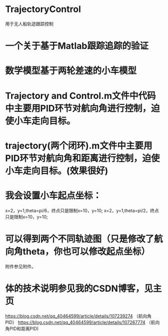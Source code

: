 # TrajectoryControl
用于无人船轨迹跟踪控制
# 一个关于基于Matlab跟踪追踪的验证
# 数学模型基于两轮差速的小车模型
# Trajectory and Control.m文件中代码中主要用PID环节对航向角进行控制，迫使小车走向目标。
# trajectory(两个闭环).m文件中主要用PID环节对航向角和距离进行控制，迫使小车走向目标。(效果很好)
# 我会设置小车起点坐标：
 x=2，y=1,theta=pi/6，终点只是限制x=10，y=10;
 x=2，y=1,theta=pi/2，终点只是限制x=10，y=10;
# 可以得到两个不同轨迹图（只是修改了航向角theta，你也可以修改起点坐标）
  附件参见附件。
# 体的技术说明参见我的CSDN博客，见主页
https://blog.csdn.net/qq_40464599/article/details/107239274   （航向角PID）
https://blog.csdn.net/qq_40464599/article/details/107267774   （航向角PID和距离PID)
